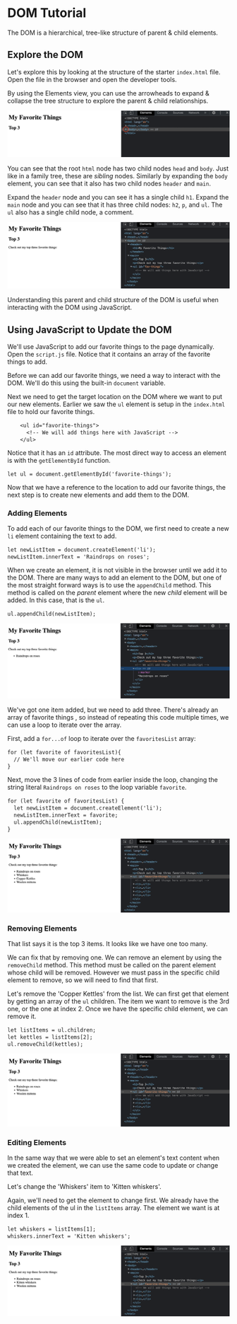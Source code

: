 # DOM Tutorial

The DOM is a hierarchical, tree-like structure of parent & child elements. 

## Explore the DOM

Let's explore this by looking at the structure of the starter `index.html` file. Open the file in the browser and open the developer tools. 

By using the Elements view, you can use the arrowheads to expand & collapse the tree structure to explore the parent & child relationships. 

![Dev Tools - Elements View](/images/dev-tools-elements-expand-collapse.gif)

You can see that the root `html` node has two child nodes `head` and `body`. Just like in a family tree, these are *sibling* nodes. Similarly by expanding the `body` element, you can see that it also has two child nodes `header` and `main`.

Expand the `header` node and you can see it has a single child `h1`. Expand the `main` node and you can see that it has three child nodes: `h2`, `p`, and `ul`. The `ul` also has a single child node, a comment.

![Dev Tools - Elements View - All Expanded](/images/dev-tools-elements-all-expanded.png)

Understanding this parent and child structure of the DOM is useful when interacting with the DOM using JavaScript.

## Using JavaScript to Update the DOM

We'll use JavaScript to add our favorite things to the page dynamically. Open the `script.js` file. Notice that it contains an array of the favorite things to add.

Before we can add our favorite things, we need a way to interact with the DOM. We'll do this using the built-in `document` variable. 

Next we need to get the target location on the DOM where we want to put our new elements. Earlier we saw the `ul` element is setup in the `index.html` file to hold our favorite things. 

```
    <ul id="favorite-things">
      <!-- We will add things here with JavaScript -->
    </ul>
```

Notice that it has an `id` attribute. The most direct way to access an element is with the `getElementById` function. 

```
let ul = document.getElementById('favorite-things');
```

Now that we have a reference to the location to add our favorite things, the next step is to create new elements and add them to the DOM.


### Adding Elements

To add each of our favorite things to the DOM, we first need to create a new `li` element containing the text to add. 

```
let newListItem = document.createElement('li');
newListItem.innerText = 'Raindrops on roses';
```

When we create an element, it is not visible in the browser until we add it to the DOM. There are many ways to add an element to the DOM, but one of the most straight forward ways is to use the `appendChild` method. This method is called on the *parent* element where the new *child* element will be added. In this case, that is the `ul`.

```
ul.appendChild(newListItem);
```

![DOM Updated](/images/dom-updated-new-li.png)

We've got one item added, but we need to add three. There's already an array of favorite things , so instead of repeating this code multiple times, we can use a loop to iterate over the array.

First, add a `for...of` loop to iterate over the `favoritesList` array:
```
for (let favorite of favoritesList){
  // We'll move our earlier code here
}
```

Next, move the 3 lines of code from earlier inside the loop, changing the string literal `Raindrops on roses` to the loop variable `favorite`.
```
for (let favorite of favoritesList) {
  let newListItem = document.createElement('li');
  newListItem.innerText = favorite;
  ul.appendChild(newListItem);
}
```

![Favorite Things on DOM](images/dom-updated-favorites-added.png)

### Removing Elements

That list says it is the top 3 items. It looks like we have one too many.

We can fix that by removing one. We can remove an element by using the `removeChild` method. This method must be called on the parent element whose child will be removed. However we must pass in the specific child element to remove, so we will need to find that first.

Let's remove the 'Copper Kettles' from the list. We can first get that element by getting an array of the `ul` children. The item we want to remove is the 3rd one, or the one at index 2. Once we have the specific child element, we can remove it.

```
let listItems = ul.children;
let kettles = listItems[2];
ul.removeChild(kettles);
```

![Copper Kettles Removed](/images/extra-favorite-removed.png)

### Editing Elements

In the same way that we were able to set an element's text content when we created the element, we can use the same code to update or change that text. 

Let's change the 'Whiskers' item to 'Kitten whiskers'. 

Again, we'll need to get the element to change first. We already have the child elements of the ul in the `listItems` array. The element we want is at index 1.

```
let whiskers = listItems[1];
whiskers.innerText = 'Kitten whiskers';
```

![Whiskers Updated](/images/favorite-item-updated.png)
